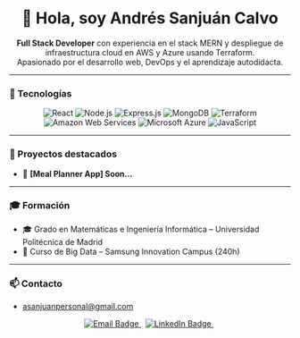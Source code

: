 <h1 align="center">👋 Hola, soy Andrés Sanjuán Calvo</h1>

<p align="center">
  <strong>Full Stack Developer</strong> con experiencia en el stack MERN y despliegue de infraestructura cloud en AWS y Azure usando Terraform. <br/>
  Apasionado por el desarrollo web, DevOps y el aprendizaje autodidacta.
</p>

---

### 🧰 Tecnologías

<p align="center">
  <img title="React" src="https://img.shields.io/badge/React-20232A?style=for-the-badge&logo=react&logoColor=61DAFB" />
  <img title="Node.js" src="https://img.shields.io/badge/Node.js-339933?style=for-the-badge&logo=nodedotjs&logoColor=white" />
  <img title="Express.js" src="https://img.shields.io/badge/Express.js-000000?style=for-the-badge&logo=express&logoColor=white" />
  <img title="MongoDB" src="https://img.shields.io/badge/MongoDB-4EA94B?style=for-the-badge&logo=mongodb&logoColor=white" />
  <img title="Terraform" src="https://img.shields.io/badge/Terraform-623CE4?style=for-the-badge&logo=terraform&logoColor=white" />
  <img title="Amazon Web Services" src="https://img.shields.io/badge/AWS-232F3E?style=for-the-badge&logo=amazonaws&logoColor=white" />
  <img title="Microsoft Azure" src="https://img.shields.io/badge/Azure-0078D4?style=for-the-badge&logo=microsoftazure&logoColor=white" />
  <img title="JavaScript" src="https://img.shields.io/badge/JavaScript-F7DF1E?style=for-the-badge&logo=javascript&logoColor=black" />
</p>

---

### 💼 Proyectos destacados

- 🥗 **[Meal Planner App] Soon...**

---

### 🎓 Formación

- 🎓 Grado en Matemáticas e Ingeniería Informática – Universidad Politécnica de Madrid  
- 📜 Curso de Big Data – Samsung Innovation Campus (240h)

---

### 📫 Contacto

- asanjuanpersonal@gmail.com

<p align="center">
  <a href="mailto:asanjuanpersonal@gmail.com" title="Email">
    <img src="https://img.shields.io/badge/Email-D14836?style=for-the-badge&logo=gmail&logoColor=white" alt="Email Badge" />
  </a>
  &nbsp;
  <a href="https://www.linkedin.com/in/andressanjuancalvo" title="LinkedIn">
    <img src="https://img.shields.io/badge/LinkedIn-0A66C2?style=for-the-badge&logo=linkedin&logoColor=white" alt="LinkedIn Badge" />
  </a>
  &nbsp;
  
</p>
